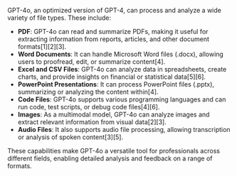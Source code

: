 GPT-4o, an optimized version of GPT-4, can process and analyze a wide variety of file types. These include:

- **PDF**: GPT-4o can read and summarize PDFs, making it useful for extracting information from reports, articles, and other document formats\[1]\[2]\[3].
- **Word Documents**: It can handle Microsoft Word files (.docx), allowing users to proofread, edit, or summarize content\[4].
- **Excel and CSV Files**: GPT-4o can analyze data in spreadsheets, create charts, and provide insights on financial or statistical data\[5]\[6].
- **PowerPoint Presentations**: It can process PowerPoint files (.pptx), summarizing or analyzing the content within\[4].
- **Code Files**: GPT-4o supports various programming languages and can run code, test scripts, or debug code files\[4]\[6].
- **Images**: As a multimodal model, GPT-4o can analyze images and extract relevant information from visual data\[2]\[3].
- **Audio Files**: It also supports audio file processing, allowing transcription or analysis of spoken content\[3]\[5].

These capabilities make GPT-4o a versatile tool for professionals across different fields, enabling detailed analysis and feedback on a range of formats.

&#x20;
